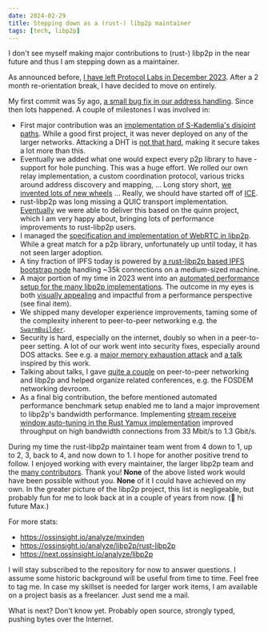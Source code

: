 ```yaml
---
date: 2024-02-29
title: Stepping down as a (rust-) libp2p maintainer
tags: [tech, libp2p]
---
```


I don't see myself making major contributions to (rust-) libp2p in the near future and thus I am stepping down as a maintainer.

As announced before, [I have left Protocol Labs in December 2023](https://github.com/libp2p/rust-libp2p/discussions/5007).
After a 2 month re-orientation break, I have decided to move on entirely.

My first commit was 5y ago, [a small bug fix in our address handling](https://github.com/libp2p/rust-libp2p/pull/1204).
Since then lots happened. A couple of milestones I was involved in:

- First major contribution was an [implementation of S-Kademlia's disjoint paths](https://discuss.libp2p.io/t/s-kademlia-lookups-over-disjoint-paths-in-rust-libp2p/571).
  While a good first project, it was never deployed on any of the larger networks.
  Attacking a DHT is [not that hard](https://arxiv.org/pdf/2307.12212.pdf), making it secure takes a lot more than this.
- Eventually we added what one would expect every p2p library to have - support for hole punching.
  This was a huge effort.
  We rolled our own relay implementation, a custom coordination protocol, various tricks around address discovery and mapping, ...
  Long story short, [we invented lots of new wheels](https://blog.ipfs.tech/2022-01-20-libp2p-hole-punching/) ...
  Really, we should have started off of [ICE](https://en.wikipedia.org/wiki/Interactive_Connectivity_Establishment).
- rust-libp2p was long missing a QUIC transport implementation.
  [Eventually](https://github.com/libp2p/rust-libp2p/issues/2883) we were able to deliver this based on the quinn project, which I am very happy about, bringing lots of performance improvements to rust-libp2p users.
- I managed the [specification and implementation of WebRTC in libp2p](https://github.com/libp2p/specs/issues/220). While a great match for a p2p library, unfortunately up until today, it has not seen larger adoption.
- A tiny fraction of IPFS today is powered by [a rust-libp2p based IPFS bootstrap node](https://blog.ipfs.tech/2023-rust-libp2p-based-ipfs-bootstrap-node/) handling ~35k connections on a medium-sized machine.
- A major portion of my time in 2023 went into an [automated performance setup for the many libp2p implementations](https://github.com/libp2p/test-plans/blob/master/perf/README.md).
  The outcome in my eyes is both [visually appealing](https://observablehq.com/@libp2p-workspace/performance-dashboard) and impactful from a performance perspective (see final item).
- We shipped many developer experience improvements, taming some of the complexity inherent to peer-to-peer networking e.g. the [`SwarmBuilder`](https://github.com/libp2p/rust-libp2p/pull/4120).
- Security is hard, especially on the internet, doubly so when in a peer-to-peer setting.
  A lot of our work went into security fixes, especially around DOS attacks.
  See e.g. a [major memory exhaustion attack](https://github.com/libp2p/rust-libp2p/security/advisories/GHSA-jvgw-gccv-q5p8) and [a talk](https://max-inden.de/post/2022-11-02-dos-defense-dos-and-donts/) inspired by this work.
- Talking about talks, I gave [quite a couple](https://max-inden.de/tags/talk/) on peer-to-peer networking and libp2p and helped organize related conferences, e.g. the FOSDEM networking devroom.
- As a final big contribution, the before mentioned automated performance benchmark setup enabled me to land a major improvement to libp2p's bandwidth performance.
  Implementing [stream receive window auto-tuning in the Rust Yamux implementation](https://github.com/libp2p/rust-yamux/pull/176) improved throughput on high bandwidth connections from 33 Mbit/s to 1.3 Gbit/s.

During my time the rust-libp2p maintainer team went from 4 down to 1, up to 2, 3, back to 4, and now down to 1.
I hope for another positive trend to follow.
I enjoyed working with every maintainer, the larger libp2p team and the [many contributors](https://github.com/libp2p/rust-libp2p/graphs/contributors).
Thank you!
**None** of the above listed work would have been possible without you.
**None** of it I could have achieved on my own.
In the greater picture of the libp2p project, this list is negligeable, but probably fun for me to look back at in a couple of years from now. (:wave: hi future Max.)

For more stats:
- https://ossinsight.io/analyze/mxinden
- https://ossinsight.io/analyze/libp2p/rust-libp2p
- https://next.ossinsight.io/analyze/libp2p

I will stay subscribed to the repository for now to answer questions.
I assume some historic background will be useful from time to time.
Feel free to tag me.
In case my skillset is needed for larger work items, I am available on a project basis as a freelancer.
Just send me a mail.

What is next?
Don't know yet.
Probably open source, strongly typed, pushing bytes over the Internet.
